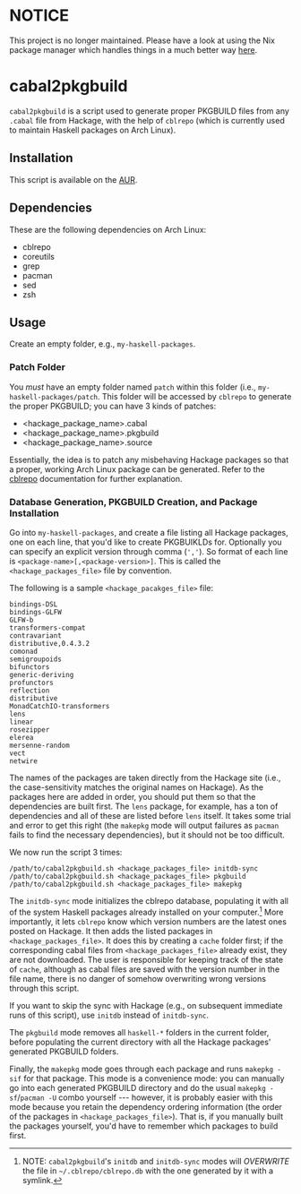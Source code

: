 # NOTICE

This project is no longer maintained.
Please have a look at using the Nix package manager which handles things in a much better way [here](http://funloop.org/post/2015-02-10-using-nix-from-arch.html).

# cabal2pkgbuild

`cabal2pkgbuild` is a script used to generate proper PKGBUILD files from any `.cabal` file from Hackage, with the help of `cblrepo` (which is currently used to maintain Haskell packages on Arch Linux).

## Installation

This script is available on the [AUR](https://aur.archlinux.org/packages/cabal2pkgbuild-git/).

## Dependencies

These are the following dependencies on Arch Linux:

- cblrepo
- coreutils
- grep
- pacman
- sed
- zsh

## Usage

Create an empty folder, e.g., `my-haskell-packages`.

### Patch Folder

You *must* have an empty folder named `patch` within this folder (i.e., `my-haskell-packages/patch`.
This folder will be accessed by `cblrepo` to generate the proper PKGBUILD; you can have 3 kinds of patches:

  - <hackage_package_name>.cabal
  - <hackage_package_name>.pkgbuild
  - <hackage_package_name>.source

Essentially, the idea is to patch any misbehaving Hackage packages so that a proper, working Arch Linux package can be generated.
Refer to the [cblrepo](https://github.com/magthe/cblrepo) documentation for further explanation.

### Database Generation, PKGBUILD Creation, and Package Installation

Go into `my-haskell-packages`, and create a file listing all Hackage packages, one on each line, that you'd like to create PKGBUIKLDs for. Optionally you can specify an explicit version through comma (`','`). So format of each line is `<package-name>[,<package-version>]`.
This is called the `<hackage_packages_file>` file by convention.

The following is a sample `<hackage_pacakges_file>` file:

```
bindings-DSL
bindings-GLFW
GLFW-b
transformers-compat
contravariant
distributive,0.4.3.2
comonad
semigroupoids
bifunctors
generic-deriving
profunctors
reflection
distributive
MonadCatchIO-transformers
lens
linear
rosezipper
elerea
mersenne-random
vect
netwire
```

The names of the packages are taken directly from the Hackage site (i.e., the case-sensitivity matches the original names on Hackage).
As the packages here are added in order, you should put them so that the dependencies are built first.
The `lens` package, for example, has a ton of dependencies and all of these are listed before `lens` itself.
It takes some trial and error to get this right (the `makepkg` mode will output failures as `pacman` fails to find the necessary dependencies), but it should not be too difficult.

We now run the script 3 times:

```
/path/to/cabal2pkgbuild.sh <hackage_packages_file> initdb-sync
/path/to/cabal2pkgbuild.sh <hackage_packages_file> pkgbuild
/path/to/cabal2pkgbuild.sh <hackage_packages_file> makepkg
```

The `initdb-sync` mode initializes the cblrepo database, populating it with all of the system Haskell packages already installed on your computer.[^symlink]
More importantly, it lets `cblrepo` know which version numbers are the latest ones posted on Hackage.
It then adds the listed packages in `<hackage_packages_file>`.
It does this by creating a `cache` folder first; if the corresponding cabal files from `<hackage_packages_file>` already exist, they are not downloaded.
The user is responsible for keeping track of the state of `cache`, although as cabal files are saved with the version number in the file name, there is no danger of somehow overwriting wrong versions through this script.

If you want to skip the sync with Hackage (e.g., on subsequent immediate runs of this script), use `initdb` instead of `initdb-sync`.

The `pkgbuild` mode removes all `haskell-*` folders in the current folder, before populating the current directory with all the Hackage packages' generated PKGBUILD folders.

Finally, the `makepkg` mode goes through each package and runs `makepkg -sif` for that package.
This mode is a convenience mode: you can manually go into each generated PKGBUILD directory and do the usual `makepkg -sf`/`pacman -U` combo yourself --- however, it is probably easier with this mode because you retain the dependency ordering information (the order of the packages in `<hackage_packages_file>`).
That is, if you manually built the packages yourself, you'd have to remember which packages to build first.

[^symlink]: NOTE: `cabal2pkgbuild`'s `initdb` and `initdb-sync` modes will *OVERWRITE* the file in `~/.cblrepo/cblrepo.db` with the one generated by it with a symlink.
